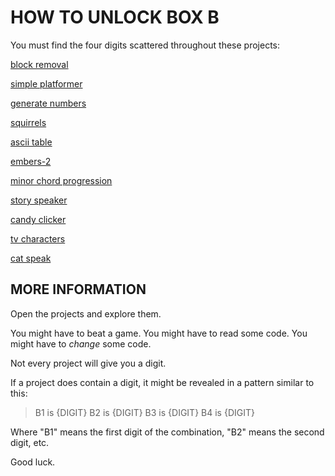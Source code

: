 # HOW TO UNLOCK BOX B
You must find the four digits scattered throughout these projects:

[block removal](https://trinket.io/processing/24dd29103ab1)

[simple platformer](https://trinket.io/processing/2b5272d01a)

[generate numbers](https://hytop.onrender.com/e/gen-nums)

[squirrels](https://trinket.io/pygame/3094f7c20f93)

[ascii table](https://hytop.onrender.com/e/ascii-table)

[embers-2](https://hytop.onrender.com/e/embers-2)

[minor chord progression](https://tunepad.com/project/117468)

[story speaker](https://hytop.onrender.com/e/stories32)

[candy clicker](https://hytop.onrender.com/e/candy-clicker)

[tv characters](https://hytop.onrender.com/e/tv-characters)

[cat speak](https://hytop.onrender.com/e/what-does-the-cat-say51)

## MORE INFORMATION
Open the projects and explore them.

You might have to beat a game. You might have to read some code. You might have to *change* some code.

Not every project will give you a digit.

If a project does contain a digit, it might be revealed in a pattern similar to this:

>B1 is {DIGIT}
>B2 is {DIGIT}
>B3 is {DIGIT}
>B4 is {DIGIT}

Where "B1" means the first digit of the combination, "B2" means the second digit, etc.

Good luck.
